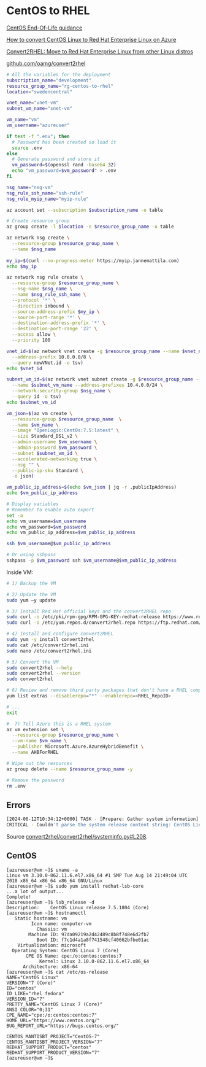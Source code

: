 # CentOS to RHEL

[CentOS End-Of-Life guidance](https://learn.microsoft.com/en-us/azure/virtual-machines/workloads/centos/centos-end-of-life)

[How to convert CentOS Linux to Red Hat Enterprise Linux on Azure](https://techcommunity.microsoft.com/t5/linux-and-open-source-blog/how-to-convert-centos-linux-to-red-hat-enterprise-linux-on-azure/ba-p/3960735)

[Convert2RHEL: Move to Red Hat Enterprise Linux from other Linux distros](https://www.redhat.com/en/technologies/linux-platforms/enterprise-linux/migration-process/convert2rhel)

[github.com/oamg/convert2rhel](https://github.com/oamg/convert2rhel)

```bash
# All the variables for the deployment
subscription_name="development"
resource_group_name="rg-centos-to-rhel"
location="swedencentral"

vnet_name="vnet-vm"
subnet_vm_name="snet-vm"

vm_name="vm"
vm_username="azureuser"

if test -f ".env"; then
  # Password has been created so load it
  source .env
else
  # Generate password and store it
  vm_password=$(openssl rand -base64 32)
  echo "vm_password=$vm_password" > .env
fi

nsg_name="nsg-vm"
nsg_rule_ssh_name="ssh-rule"
nsg_rule_myip_name="myip-rule"

az account set --subscription $subscription_name -o table

# Create resource group
az group create -l $location -n $resource_group_name -o table

az network nsg create \
  --resource-group $resource_group_name \
  --name $nsg_name
  
my_ip=$(curl --no-progress-meter https://myip.jannemattila.com)
echo $my_ip

az network nsg rule create \
  --resource-group $resource_group_name \
  --nsg-name $nsg_name \
  --name $nsg_rule_ssh_name \
  --protocol '*' \
  --direction inbound \
  --source-address-prefix $my_ip \
  --source-port-range '*' \
  --destination-address-prefix '*' \
  --destination-port-range '22' \
  --access allow \
  --priority 100

vnet_id=$(az network vnet create -g $resource_group_name --name $vnet_name \
  --address-prefix 10.0.0.0/8 \
  --query newVNet.id -o tsv)
echo $vnet_id

subnet_vm_id=$(az network vnet subnet create -g $resource_group_name --vnet-name $vnet_name \
  --name $subnet_vm_name --address-prefixes 10.4.0.0/24 \
  --network-security-group $nsg_name \
  --query id -o tsv)
echo $subnet_vm_id

vm_json=$(az vm create \
  --resource-group $resource_group_name  \
  --name $vm_name \
  --image "OpenLogic:CentOs:7.5:latest" \
  --size Standard_DS1_v2 \
  --admin-username $vm_username \
  --admin-password $vm_password \
  --subnet $subnet_vm_id \
  --accelerated-networking true \
  --nsg "" \
  --public-ip-sku Standard \
  -o json)

vm_public_ip_address=$(echo $vm_json | jq -r .publicIpAddress)
echo $vm_public_ip_address

# Display variables
# Remember to enable auto export
set -a
echo vm_username=$vm_username
echo vm_password=$vm_password
echo vm_public_ip_address=$vm_public_ip_address

ssh $vm_username@$vm_public_ip_address

# Or using sshpass
sshpass -p $vm_password ssh $vm_username@$vm_public_ip_address
```

Inside VM:

```bash
# 1) Backup the VM

# 2) Update the VM
sudo yum –y update

# 3) Install Red Hat official keys and the convert2RHEL repo
sudo curl -o /etc/pki/rpm-gpg/RPM-GPG-KEY-redhat-release https://www.redhat.com/security/data/fd431d51.txt
sudo curl -o /etc/yum.repos.d/convert2rhel.repo https://ftp.redhat.com/redhat/convert2rhel/7/convert2rhel.repo

# 4) Install and configure convert2RHEL
sudo yum -y install convert2rhel
sudo cat /etc/convert2rhel.ini
sudo nano /etc/convert2rhel.ini

# 5) Convert the VM
sudo convert2rhel --help
sudo convert2rhel --version
sudo convert2rhel

# 6) Review and remove third party packages that don't have a RHEL component
yum list extras --disablerepo="*" --enablerepo=<RHEL_RepoID>

# ...
exit
```

```bash
#  7) Tell Azure this is a RHEL system
az vm extension set \
  --resource-group $resource_group_name \
  --vm-name $vm_name \
  --publisher Microsoft.Azure.AzureHybridBenefit \
  --name AHBForRHEL
```


```bash	
# Wipe out the resources
az group delete --name $resource_group_name -y

# Remove the password
rm .env
```

## Errors

```bash
[2024-06-12T10:34:12+0000] TASK - [Prepare: Gather system information] *******************************
CRITICAL - Couldn't parse the system release content string: CentOS Linux release 7.5.1804 (Core)
```

Source [convert2rhel/convert2rhel/systeminfo.py#L208](https://github.com/oamg/convert2rhel/blob/2ed5019254029aaf72333fbf9ef06989061563f3/convert2rhel/systeminfo.py#L208).

## CentOS

```console
[azureuser@vm ~]$ uname -a
Linux vm 3.10.0-862.11.6.el7.x86_64 #1 SMP Tue Aug 14 21:49:04 UTC 2018 x86_64 x86_64 x86_64 GNU/Linux
[azureuser@vm ~]$ sudo yum install redhat-lsb-core
...a lot of output...
Complete!
[azureuser@vm ~]$ lsb_release -d
Description:    CentOS Linux release 7.5.1804 (Core) 
[azureuser@vm ~]$ hostnamectl
   Static hostname: vm
         Icon name: computer-vm
           Chassis: vm
        Machine ID: 97da09219a2d42489c8b8f748e6d2fb7
           Boot ID: f7c1d4a1a8f741548cf40662bfbe01ac
    Virtualization: microsoft
  Operating System: CentOS Linux 7 (Core)
       CPE OS Name: cpe:/o:centos:centos:7
            Kernel: Linux 3.10.0-862.11.6.el7.x86_64
      Architecture: x86-64
[azureuser@vm ~]$ cat /etc/os-release
NAME="CentOS Linux"
VERSION="7 (Core)"
ID="centos"
ID_LIKE="rhel fedora"
VERSION_ID="7"
PRETTY_NAME="CentOS Linux 7 (Core)"
ANSI_COLOR="0;31"
CPE_NAME="cpe:/o:centos:centos:7"
HOME_URL="https://www.centos.org/"
BUG_REPORT_URL="https://bugs.centos.org/"

CENTOS_MANTISBT_PROJECT="CentOS-7"
CENTOS_MANTISBT_PROJECT_VERSION="7"
REDHAT_SUPPORT_PRODUCT="centos"
REDHAT_SUPPORT_PRODUCT_VERSION="7"
[azureuser@vm ~]$
```